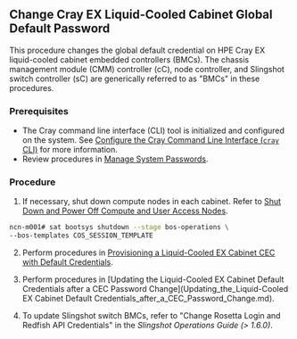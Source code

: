 ## Change Cray EX Liquid-Cooled Cabinet Global Default Password

This procedure changes the global default credential on HPE Cray EX liquid-cooled cabinet embedded controllers (BMCs). The chassis management module (CMM) controller (cC), node controller, and Slingshot switch controller (sC) are generically referred to as "BMCs" in these procedures.

### Prerequisites

- The Cray command line interface (CLI) tool is initialized and configured on the system. See [Configure the Cray Command Line Interface (`cray` CLI)](../configure_cray_cli.md) for more information.
- Review procedures in [Manage System Passwords](Manage_System_Passwords.md).

### Procedure

1.  If necessary, shut down compute nodes in each cabinet. Refer to [Shut Down and Power Off Compute and User Access Nodes](../power_management/Shut_Down_and_Power_Off_Compute_and_User_Access_Nodes.md).

   ```bash
   ncn-m001# sat bootsys shutdown --stage bos-operations \
   --bos-templates COS_SESSION_TEMPLATE
   ```

   

2. Perform procedures in [Provisioning a Liquid-Cooled EX Cabinet CEC with Default Credentials](Provisioning_a_Liquid-Cooled_EX_Cabinet_CEC_with_Default_Credentials.md).

3. Perform procedures in [Updating the Liquid-Cooled EX Cabinet Default Credentials after a CEC Password Change](Updating_the_Liquid-Cooled EX Cabinet Default Credentials_after_a_CEC_Password_Change.md).

4. To update Slingshot switch BMCs, refer to "Change Rosetta Login and Redfish API Credentials" in the *Slingshot Operations Guide (> 1.6.0)*.

